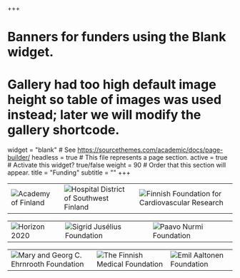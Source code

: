 +++
# Banners for funders using the Blank widget.
# Gallery had too high default image height so table of images was used instead; later we will modify the gallery shortcode.
widget = "blank"  # See https://sourcethemes.com/academic/docs/page-builder/
headless = true  # This file represents a page section.
active = true  # Activate this widget? true/false
weight = 90  # Order that this section will appear.
title = "Funding"
subtitle = ""
+++



|   |   |   |
|---|---|---|
|  ![Academy of Finland](/img/akatemia.jpg)  | ![Hospital District of Southwest Finland](/img/VSSHP.png)   |![Finnish Foundation for Cardiovascular Research](/img/sydansaatio.png)|



|   |   |   |
|---|---|---|
|![Horizon 2020](/img/horizon2020_2.jpg)       |  ![Sigrid Jusélius Foundation](/img/juselius-logo2.jpg) | ![Paavo Nurmi Foundation](/img/paavonurmi.png) |



|   |   |   |
|---|---|---|
|![Mary and Georg C. Ehrnrooth Foundation](/img/ehrnrooth2.jpg) |![The Finnish Medical Foundation](/img/laaketieteensaatio2b.png) |![Emil Aaltonen Foundation](/img/eas.png) |
 
